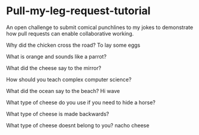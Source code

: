 # Pull-my-leg-request-tutorial
An open challenge to submit comical punchlines to my jokes to demonstrate how pull requests can enable collaborative working.

Why did the chicken cross the road?
To lay some eggs

What is orange and sounds like a parrot?

What did the cheese say to the mirror?

How should you teach complex computer science?

What did the ocean say to the beach?
Hi wave

What type of cheese do you use if you need to hide a horse?

What type of cheese is made backwards?

What type of cheese doesnt belong to you?
nacho cheese
